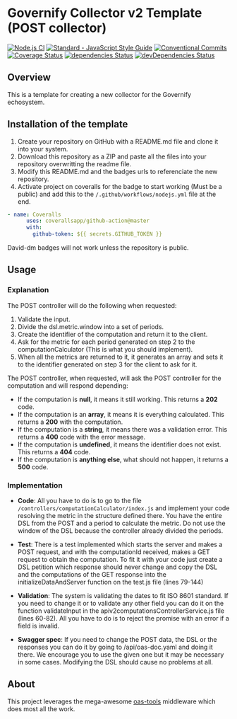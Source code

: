 # Governify Collector v2 Template (POST collector)
[![Node.js CI](https://github.com/governify/collector-osseco/workflows/Node.js%20CI/badge.svg?branch=master)](https://github.com/governify/collector-osseco/actions)
<a href="https://standardjs.com"><img src="https://img.shields.io/badge/code_style-semistandard-brightgreen.svg" alt="Standard - JavaScript Style Guide"></a>
[![Conventional Commits](https://img.shields.io/badge/Conventional%20Commits-1.0.0-yellow.svg)](https://conventionalcommits.org)
[![Coverage Status](https://coveralls.io/repos/github/governify/collector-osseco/badge.svg?branch=main)](https://coveralls.io/github/governify/collector-osseco?branch=main)
[![dependencies Status](https://david-dm.org/governify/collector-osseco/status.svg)](https://david-dm.org/governify/osseco)
[![devDependencies Status](https://david-dm.org/governify/collector-osseco/dev-status.svg)](https://david-dm.org/governify/collector-osseco)

## Overview
This is a template for creating a new collector for the Governify echosystem.

## Installation of the template
1. Create your repository on GitHub with a README.md file and clone it into your system. 
2. Download this repository as a ZIP and paste all the files into your repository overwritting the readme file.
3. Modify this README.md and the badges urls to referenciate the new repository.
4. Activate project on coveralls for the badge to start working (Must be a public) and add this to the `/.github/workflows/nodejs.yml` file at the end.
  ```yml
  - name: Coveralls
        uses: coverallsapp/github-action@master
        with:
          github-token: ${{ secrets.GITHUB_TOKEN }}
  ```

David-dm badges will not work unless the repository is public.

## Usage
### Explanation
The POST controller will do the following when requested:
  1. Validate the input.
  2. Divide the dsl.metric.window into a set of periods.
  3. Create the identifier of the computation and return it to the client.
  4. Ask for the metric for each period generated on step 2 to the computationCalculator (This is what you should implement).
  5. When all the metrics are returned to it, it generates an array and sets it to the identifier generated on step 3 for the client to ask for it.
 
The POST controller, when requested, will ask the POST controller for the computation and will respond depending:
  - If the computation is **null**, it means it still working. This returns a **202** code.
  - If the computation is an **array**, it means it is everything calculated. This returns a **200** with the computation.
  - If the computation is a **string**, it means there was a validation error. This returns a **400** code with the error message.
  - If the computation is **undefined**, it means the identifier does not exist. This returns a **404** code.
  - If the computation is **anything else**, what should not happen, it returns a **500** code.
  
### Implementation
- **Code**: All you have to do is to go to the file `/controllers/computationCalculator/index.js` and implement your code resolving the metric in the structure defined there. You have the entire DSL from the POST and a period to calculate the metric. Do not use the window of the DSL because the controller already divided the periods.

- **Test**: There is a test implemented which starts the server and makes a POST request, and with the computationId received, makes a GET request to obtain the computation. To fit it with your code just create a DSL petition which response should never change and copy the DSL and the computations of the GET response into the initializeDataAndServer function on the test.js file (lines 79-144)

- **Validation**: The system is validating the dates to fit ISO 8601 standard. If you need to change it or to validate any other field you can do it on the function validateInput in the apiv2computationsControllerService.js file (lines 60-82). All you have to do is to reject the promise with an error if a field is invalid.

- **Swagger spec**: If you need to change the POST data, the DSL or the responses you can do it by going to /api/oas-doc.yaml and doing it there. We encourage you to use the given one but it may be necessary in some cases. Modifying the DSL should cause no problems at all.

## About
This project leverages the mega-awesome [oas-tools](https://github.com/isa-group/oas-tools) middleware which does most all the work.
